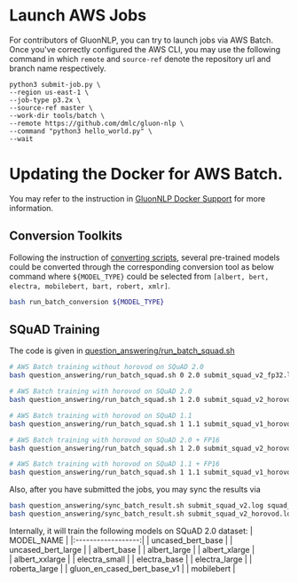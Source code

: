 # Launch AWS Jobs
For contributors of GluonNLP, you can try to launch jobs via AWS Batch.
Once you've correctly configured the AWS CLI, you may use the following command in which `remote` and `source-ref` denote the repository url and branch name respectively.

```
python3 submit-job.py \
--region us-east-1 \
--job-type p3.2x \
--source-ref master \
--work-dir tools/batch \
--remote https://github.com/dmlc/gluon-nlp \
--command "python3 hello_world.py" \
--wait
```

# Updating the Docker for AWS Batch.

You may refer to the instruction in [GluonNLP Docker Support](../docker/README.md#ci-maintainer) for more information.

## Conversion Toolkits
Following the instruction of [converting scripts](../../scripts/conversion_toolkits), 
several pre-trained models could be converted through the corresponding conversion tool as below command where `${MODEL_TYPE}` could be selected from `[albert, bert, electra, mobilebert, bart, robert, xmlr]`.
```bash
bash run_batch_conversion ${MODEL_TYPE}
```

## SQuAD Training

The code is given in [question_answering/run_batch_squad.sh](question_answering/run_batch_squad.sh)

```bash
# AWS Batch training without horovod on SQuAD 2.0
bash question_answering/run_batch_squad.sh 0 2.0 submit_squad_v2_fp32.log float32

# AWS Batch training with horovod on SQuAD 2.0
bash question_answering/run_batch_squad.sh 1 2.0 submit_squad_v2_horovod_fp32.log float32

# AWS Batch training with horovod on SQuAD 1.1
bash question_answering/run_batch_squad.sh 1 1.1 submit_squad_v1_horovod_fp32.log float32
```

```bash
# AWS Batch training with horovod on SQuAD 2.0 + FP16
bash question_answering/run_batch_squad.sh 1 2.0 submit_squad_v2_horovod_fp16.log float16

# AWS Batch training with horovod on SQuAD 1.1 + FP16
bash question_answering/run_batch_squad.sh 1 1.1 submit_squad_v1_horovod_fp16.log float16
```

Also, after you have submitted the jobs, you may sync the results via
```bash
bash question_answering/sync_batch_result.sh submit_squad_v2.log squad_v2_no_horovod
bash question_answering/sync_batch_result.sh submit_squad_v2_horovod.log squad_v2_horovod
```

Internally, it will train the following models on SQuAD 2.0 dataset:
|    MODEL_NAME      |
|:------------------:|
| uncased_bert_base  |
| uncased_bert_large |
| albert_base        |
| albert_large       |
| albert_xlarge      |  
| albert_xxlarge     |
| electra_small      |
| electra_base       |
| electra_large      |
| roberta_large      |
| gluon_en_cased_bert_base_v1    |
| mobilebert         |

